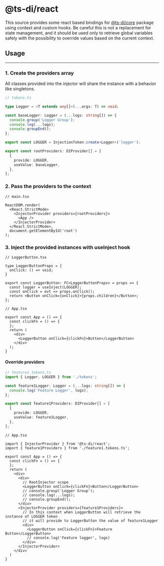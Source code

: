 # @ts-di/react

This source provides some react based bindings
for [@ts-di/core](https://github.com/riccardoperra/ts-di/main/packages/core) package using context and custom hooks. Be
careful this is not a replacement for state management, and it should be used only to retrieve global variables safely
with the possibility to override values based on the current context.

## Usage

---

### 1. Create the providers array

All classes provided into the injector will share the instance with a behavior like singletons.

```ts
// tokens.ts

type Logger = <T extends any[]>(...args: T) => void;

const baseLogger: Logger = (...logs: string[]) => {
  console.group('Logger Group');
  console.log(...logs);
  console.groupEnd();
};

export const LOGGER = InjectionToken.create<Logger>('logger');

export const rootProviders: DIProvider[] = [
  {
    provide: LOGGER,
    useValue: baseLogger,
  },
];
```

### 2. Pass the providers to the context

```tsx
// main.tsx

ReactDOM.render(
  <React.StrictMode>
    <InjectorProvider providers={rootProviders}>
      <App />
    </InjectorProvider>
  </React.StrictMode>,
  document.getElementById('root')
);
```

### 3. Inject the provided instances with useInject hook

```tsx
// LoggerButton.tsx

type LoggerButtonProps = {
  onClick: () => void;
}

export const LoggerButton: FC<LoggerButtonProps> = props => {
  const logger = useInject(LOGGER);
  const onClick = evt => props.onClick();
  return <Button onClick={onClick}>{props.children}</Button>;
};
```

```tsx
// App.tsx

export const App = () => {
  const clickFn = () => {
  };
  return (
    <div>
      <LoggerButton onClick={clickFn}>Button</LoggerButton>
    </div>
  );
}
```

#### Override providers

```ts
// feature1.tokens.ts
import { Logger, LOGGER } from './tokens';

const feature1Logger: Logger = (...logs: string[]) => {
  console.log('Feature Logger', logs);
};

export const feature1Providers: DIProvider[] = [
  {
    provide: LOGGER,
    useValue: feature1Logger,
  },
];
```

```tsx
// App.tsx

import { InjectorProvider } from '@ts-di/react';
import { feature1Providers } from './feature1.tokens.ts';

export const App = () => {
  const clickFn = () => {
  };
  return (
    <div>
      <div>
        // RootInjector scope
        <LoggerButton onClick={clickFn}>Button</LoggerButton>
        // console.group('Logger Group');
        // console.log(...logs);
        // console.groupEnd();
      </div>
      <InjectorProvider providers={feature1Providers}>
        // In this context when LoggerButton will retrieve the instance of LOGGER token
        // it will provide to LoggerButton the value of feature1Logger
        <div>
          <LoggerButton onClick={clickFn}>Feature Button</LoggerButton>
          // console.log('Feature logger', logs)
        </div>
      </InjectorProvider>
    </div>
  )
}
```
